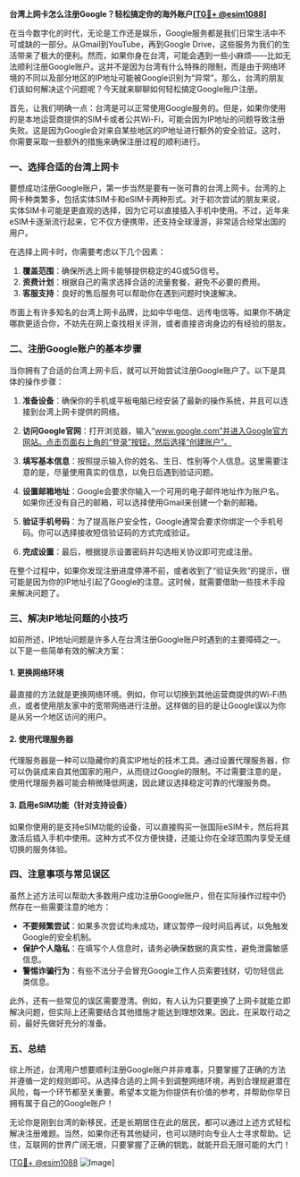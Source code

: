 **台湾上网卡怎么注册Google？轻松搞定你的海外账户[[TG💪+ @esim1088](https://t.me/s/esim1088)]**

在当今数字化的时代，无论是工作还是娱乐，Google服务都是我们日常生活中不可或缺的一部分。从Gmail到YouTube，再到Google Drive，这些服务为我们的生活带来了极大的便利。然而，如果你身在台湾，可能会遇到一些小麻烦——比如无法顺利注册Google账户。这并不是因为台湾有什么特殊的限制，而是由于网络环境的不同以及部分地区的IP地址可能被Google识别为“异常”。那么，台湾的朋友们该如何解决这个问题呢？今天就来聊聊如何轻松搞定Google账户注册。

首先，让我们明确一点：台湾是可以正常使用Google服务的。但是，如果你使用的是本地运营商提供的SIM卡或者公共Wi-Fi，可能会因为IP地址的问题导致注册失败。这是因为Google会对来自某些地区的IP地址进行额外的安全验证。这时，你需要采取一些额外的措施来确保注册过程的顺利进行。

### 一、选择合适的台湾上网卡

要想成功注册Google账户，第一步当然是要有一张可靠的台湾上网卡。台湾的上网卡种类繁多，包括实体SIM卡和eSIM卡两种形式。对于初次尝试的朋友来说，实体SIM卡可能是更直观的选择，因为它可以直接插入手机中使用。不过，近年来eSIM卡逐渐流行起来，它不仅方便携带，还支持全球漫游，非常适合经常出国的用户。

在选择上网卡时，你需要考虑以下几个因素：

1. **覆盖范围**：确保所选上网卡能够提供稳定的4G或5G信号。
2. **资费计划**：根据自己的需求选择合适的流量套餐，避免不必要的费用。
3. **客服支持**：良好的售后服务可以帮助你在遇到问题时快速解决。

市面上有许多知名的台湾上网卡品牌，比如中华电信、远传电信等。如果你不确定哪款更适合你，不妨先在网上查找相关评测，或者直接咨询身边的有经验的朋友。

### 二、注册Google账户的基本步骤

当你拥有了合适的台湾上网卡后，就可以开始尝试注册Google账户了。以下是具体的操作步骤：

1. **准备设备**：确保你的手机或平板电脑已经安装了最新的操作系统，并且可以连接到台湾上网卡提供的网络。
   
2. **访问Google官网**：打开浏览器，输入“www.google.com”并进入Google官方网站。点击页面右上角的“登录”按钮，然后选择“创建账户”。

3. **填写基本信息**：按照提示输入你的姓名、生日、性别等个人信息。这里需要注意的是，尽量使用真实的信息，以免日后遇到验证问题。

4. **设置邮箱地址**：Google会要求你输入一个可用的电子邮件地址作为账户名。如果你还没有自己的邮箱，可以选择使用Gmail来创建一个新的邮箱。

5. **验证手机号码**：为了提高账户安全性，Google通常会要求你绑定一个手机号码。你可以选择接收短信验证码的方式完成验证。

6. **完成设置**：最后，根据提示设置密码并勾选相关协议即可完成注册。

在整个过程中，如果你发现注册进度停滞不前，或者收到了“验证失败”的提示，很可能是因为你的IP地址引起了Google的注意。这时候，就需要借助一些技术手段来解决问题了。

### 三、解决IP地址问题的小技巧

如前所述，IP地址问题是许多人在台湾注册Google账户时遇到的主要障碍之一。以下是一些简单有效的解决方案：

#### 1. 更换网络环境

最直接的方法就是更换网络环境。例如，你可以切换到其他运营商提供的Wi-Fi热点，或者使用朋友家中的宽带网络进行注册。这样做的目的是让Google误以为你是从另一个地区访问的用户。

#### 2. 使用代理服务器

代理服务器是一种可以隐藏你的真实IP地址的技术工具。通过设置代理服务器，你可以伪装成来自其他国家的用户，从而绕过Google的限制。不过需要注意的是，使用代理服务器可能会稍微降低网速，因此建议选择稳定可靠的代理服务商。

#### 3. 启用eSIM功能（针对支持设备）

如果你使用的是支持eSIM功能的设备，可以直接购买一张国际eSIM卡，然后将其激活后插入手机中使用。这种方式不仅方便快捷，还能让你在全球范围内享受无缝切换的服务体验。

### 四、注意事项与常见误区

虽然上述方法可以帮助大多数用户成功注册Google账户，但在实际操作过程中仍然存在一些需要注意的地方：

- **不要频繁尝试**：如果多次尝试均未成功，建议暂停一段时间后再试，以免触发Google的安全机制。
- **保护个人隐私**：在填写个人信息时，请务必确保数据的真实性，避免泄露敏感信息。
- **警惕诈骗行为**：有些不法分子会冒充Google工作人员索要钱财，切勿轻信此类信息。

此外，还有一些常见的误区需要澄清。例如，有人认为只要更换了上网卡就能立即解决问题，但实际上还需要结合其他措施才能达到理想效果。因此，在采取行动之前，最好先做好充分的准备。

### 五、总结

综上所述，台湾用户想要顺利注册Google账户并非难事，只要掌握了正确的方法并遵循一定的规则即可。从选择合适的上网卡到调整网络环境，再到合理规避潜在风险，每一个环节都至关重要。希望本文能为你提供有价值的参考，并帮助你早日拥有属于自己的Google账户！

无论你是刚到台湾的新移民，还是长期居住在此的居民，都可以通过上述方式轻松解决注册难题。当然，如果你还有其他疑问，也可以随时向专业人士寻求帮助。记住，互联网的世界广阔无垠，只要掌握了正确的钥匙，就能开启无限可能的大门！

[[TG💪+ @esim1088](https://t.me/s/esim1088) ![Image](https://i.postimg.cc/4NQfJmqS/Snipaste-2025-05-13-00-14-12.png)]